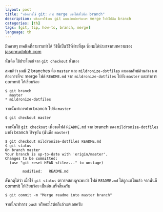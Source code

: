 ```yaml
---
layout: post
title: "ทริคการใช้ git: การ merge บางไฟล์ไปอีก branch"
description: ทริคการใช้งาน git แบบง่ายสำหรับการ merge ไฟล์ไปอีก branch
categories: [th]
tags: [git, tip, how-to, branch, merge]
language: th
---
```


มีหลายๆ เทคนิคที่สามารถทำได้ วิธีนี้เป็นวิธีที่ง่ายที่สุด ซึ่งผมได้นำมาจากบทความของ [jasonrudolph.com](http://jasonrudolph.com/blog/2009/02/25/git-tip-how-to-merge-specific-files-from-another-branch/)

นั่นคือ ใช้ประโยชน์จาก `git checkout` นั่นเอง

สมมติว่า ผมมี 2 branches คือ `master` และ `mildronize-dotfiles` ตามผลลัพธ์ด้านล่าง ผมต้องการที่จะ merge ไฟล์ `README.md` จาก `mildronize-dotfiles` ไปยัง `master` 
และทำการ commit ให้เรียบร้อย

```
$ git branch
  master
* mildronize-dotfiles
```

จากนั้นทำการย้าย branch ไปยัง `master`

```
$ git checkout master
```

จากนั้นใช้ `git checkout` เพื่อขอไฟล์ `README.md` จาก branch ของ `mildronize-dotfiles`
มายัง branch ปัจจุบัน (นั่นคือ `master`)

```
$ git checkout mildronize-dotfiles README.md
$ git status
On branch master
Your branch is up-to-date with 'origin/master'.
Changes to be committed:
  (use "git reset HEAD <file>..." to unstage)

        modified:   README.md

```

สังเกตุได้ว่า เมื่อใช้ `git status` ตรวรจสอบดูจะพบว่า ไฟล์ `README.md` ได้ถูกแก้ไขแล้ว
จากนั้นก็ commit ให้เรียบร้อย เป็นอันเสร็จสิ้นครับ

```
$ git commit -m "Merge readme into master branch"
```

จากนี้จะทำการ `push` หรืออะไรต่อก็แล้วแต่เลยครับ
